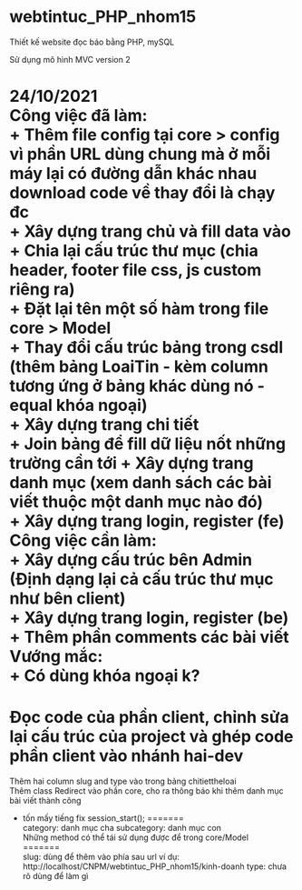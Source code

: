 # webtintuc_PHP_nhom15
Thiết kế website đọc báo bằng PHP, mySQL

Sử dụng mô hình MVC version 2

24/10/2021  
Công việc đã làm:  
    + Thêm file config tại core > config vì phần URL dùng chung mà ở mỗi máy lại có đường dẫn khác nhau download code về thay đổi là chạy đc  
    + Xây dựng trang chủ và fill data vào  
    + Chia lại cấu trúc thư mục (chia header, footer file css, js custom riêng ra)  
    + Đặt lại tên một số hàm trong file core > Model  
    + Thay đổi cấu trúc bảng trong csdl (thêm bảng LoaiTin - kèm column tương ứng ở bảng khác dùng nó - equal khóa ngoại)  
    + Xây dựng trang chi tiết  
    + Join bảng để fill dữ liệu nốt những trường cần tới
    + Xây dựng trang danh mục (xem danh sách các bài viết thuộc một danh mục nào đó)  
    + Xây dựng trang login, register (fe)  
Công việc cần làm:  
    + Xây dựng cấu trúc bên Admin (Định dạng lại cả cấu trúc thư mục như bên client)  
    + Xây dựng trang login, register (be)  
    + Thêm phần comments các bài viết  
Vướng mắc:  
    + Có dùng khóa ngoại k?  
=======  
Đọc code của phần client, chỉnh sửa lại cấu trúc của project và ghép code phần client vào nhánh hai-dev  
=======  
Thêm hai column slug and type vào trong bảng chitiettheloai  
Thêm class Redirect vào phần core, cho ra thông báo khi thêm danh mục bài viết thành công 
+ tốn mấy tiếng fix session_start();
=======  
category: danh mục cha
subcategory: danh mục con  
Những method có thể tái sử dụng được để trong core/Model  
=======  
slug: dùng để thêm vào phía sau url ví dụ: http://localhost/CNPM/webtintuc_PHP_nhom15/kinh-doanh
type: chưa rõ dùng để làm gì


